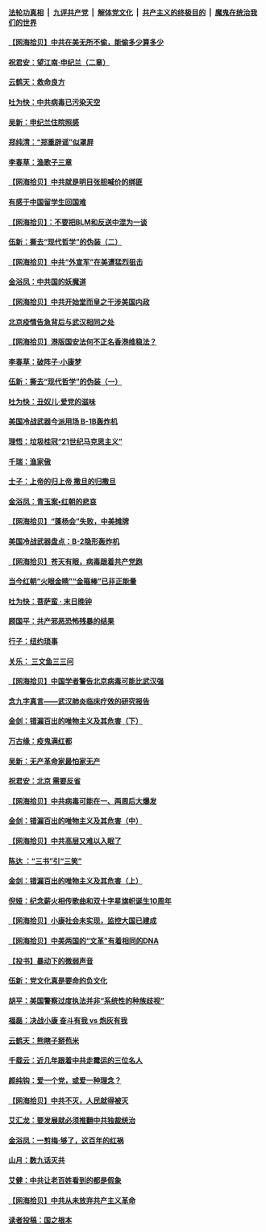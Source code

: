 ####  [法轮功真相](../../../../basic/blob/master/README.md?t=06282002) &nbsp;|&nbsp; [九评共产党](../../../../9ping.md/blob/master/README.md?t=06282002) &nbsp;|&nbsp; [解体党文化](../../../../jtdwh.md/blob/master/README.md?t=06282002)  &nbsp;|&nbsp; [共产主义的终极目的](../../../../gczydzjmd.md/blob/master/README.md?t=06282002) &nbsp;|&nbsp; [魔鬼在统治我们的世界](../../../../mgztzwmdsj.md/blob/master/README.md?t=06282002) 

#### [【网海拾贝】中共在美无所不偷，能偷多少算多少](../pages/nsc993/n12216875.md?t=06282002) 

#### [祝君安：望江南·申纪兰（二章）](../pages/nsc993/n12216556.md?t=06282002) 

#### [云鹤天：救命良方](../pages/nsc993/n12216543.md?t=06282002) 

#### [吐为快：中共病毒已污染天空](../pages/nsc993/n12215786.md?t=06282002) 

#### [吴新：申纪兰住院照感](../pages/nsc993/n12215730.md?t=06282002) 

#### [郑纯清：“郑重辟谣”似罩屏](../pages/nsc993/n12215700.md?t=06282002) 

#### [李春草：渔歌子三章](../pages/nsc993/n12215653.md?t=06282002) 

#### [【网海拾贝】中共就是明目张胆喊价的绑匪](../pages/nsc993/n12215381.md?t=06282002) 

#### [有感于中国留学生回国难](../pages/nsc993/n12212960.md?t=06282002) 

#### [【网海拾贝】：不要把BLM和反送中混为一谈](../pages/nsc993/n12213076.md?t=06282002) 

#### [伍新：撕去“现代哲学”的伪装（二）](../pages/nsc993/n12211310.md?t=06282002) 

#### [【网海拾贝】中共“外宣军”在美遭猛烈狙击](../pages/nsc993/n12211190.md?t=06282002) 

#### [金浴凤：中共国的妖魔道](../pages/nsc993/n12208163.md?t=06282002) 

#### [【网海拾贝】中共开始堂而皇之干涉美国内政](../pages/nsc993/n12205646.md?t=06282002) 

#### [北京疫情告急背后与武汉相同之处](../pages/nsc993/n12201610.md?t=06282002) 

#### [【网海拾贝】港版国安法何不正名香港维稳法？](../pages/nsc993/n12203675.md?t=06282002) 

#### [李春草：破阵子·小康梦](../pages/nsc993/n12202996.md?t=06282002) 

#### [伍新：撕去“现代哲学”的伪装（一）](../pages/nsc993/n12202666.md?t=06282002) 

#### [吐为快：丑奴儿·爱党的滋味](../pages/nsc993/n12202630.md?t=06282002) 

#### [美国冷战武器今派用场 B-1B轰炸机](../pages/nsc993/n12202368.md?t=06282002) 

#### [理悟：垃圾桂冠“21世纪马克思主义”](../pages/nsc993/n12201220.md?t=06282002) 

#### [千瑞：渔家傲](../pages/nsc993/n12201174.md?t=06282002) 

#### [士子：上帝的归上帝 撒旦的归撒旦](../pages/nsc993/n12199902.md?t=06282002) 

#### [金浴凤：青玉案•红朝的悲哀](../pages/nsc993/n12199650.md?t=06282002) 

#### [【网海拾贝】“蓬杨会”失败，中美摊牌](../pages/nsc993/n12199598.md?t=06282002) 

#### [美国冷战武器盘点：B-2隐形轰炸机](../pages/nsc993/n12199226.md?t=06282002) 

#### [【网海拾贝】苍天有眼，病毒跟着共产党跑](../pages/nsc993/n12197648.md?t=06282002) 

#### [当今红朝“火眼金睛”“金箍棒”已非正能量](../pages/nsc993/n12196834.md?t=06282002) 

#### [吐为快：菩萨蛮 · 末日晚钟](../pages/nsc993/n12196689.md?t=06282002) 

#### [顾国平：共产邪恶恐怖残暴的结果](../pages/nsc993/n12195238.md?t=06282002) 

#### [行子：纽约琐事](../pages/nsc993/n12194752.md?t=06282002) 

#### [关乐： 三文鱼三三问](../pages/nsc993/n12194626.md?t=06282002) 

#### [【网海拾贝】中国学者警告北京病毒可能比武汉强](../pages/nsc993/n12193964.md?t=06282002) 

#### [念九字真言——武汉肺炎临床疗效的研究报告](../pages/nsc993/n12190804.md?t=06282002) 

#### [金剑：错漏百出的唯物主义及其危害（下）](../pages/nsc993/n12191909.md?t=06282002) 

#### [万古缘：疫鬼满红都](../pages/nsc993/n12191847.md?t=06282002) 

#### [吴新：无产革命家最怕家无产](../pages/nsc993/n12191806.md?t=06282002) 

#### [祝君安：北京 需要反省](../pages/nsc993/n12191766.md?t=06282002) 

#### [【网海拾贝】中共病毒可能在一、两周后大爆发](../pages/nsc993/n12190517.md?t=06282002) 

#### [金剑：错漏百出的唯物主义及其危害（中）](../pages/nsc993/n12188778.md?t=06282002) 

#### [【网海拾贝】中共高层又难以入眠了](../pages/nsc993/n12188425.md?t=06282002) 

#### [陈达 ：“三书”引“三笑”](../pages/nsc993/n12187929.md?t=06282002) 

#### [金剑：错漏百出的唯物主义及其危害（上）](../pages/nsc993/n12186502.md?t=06282002) 

#### [倪娅：纪念薪火相传歌曲和双十字星旗帜诞生10周年](../pages/nsc993/n12186439.md?t=06282002) 

#### [【网海拾贝】小康社会未实现，监控大国已建成](../pages/nsc993/n12185468.md?t=06282002) 

#### [【网海拾贝】中美两国的“文革”有着相同的DNA](../pages/nsc993/n12184487.md?t=06282002) 

#### [【投书】暴动下的微弱声音](../pages/nsc993/n12183493.md?t=06282002) 

#### [伍新：党文化真是要命的负文化](../pages/nsc993/n12182742.md?t=06282002) 

#### [胡平：美国警察过度执法并非“系统性的种族歧视”](../pages/nsc993/n12182713.md?t=06282002) 

#### [福磊：决战小康 奋斗有我 vs 炮灰有我](../pages/nsc993/n12182693.md?t=06282002) 

#### [云鹤天：熊瞎子掰苞米](../pages/nsc993/n12182680.md?t=06282002) 

#### [千载云：近几年跟着中共走霉运的三位名人](../pages/nsc993/n12182649.md?t=06282002) 

#### [颜纯钩：爱一个党，或爱一种理念？](../pages/nsc993/n12182640.md?t=06282002) 

#### [【网海拾贝】中共不灭，人民就得被灭](../pages/nsc993/n12180698.md?t=06282002) 

#### [艾汇龙：要发展就必须推翻中共独裁统治](../pages/nsc993/n12180647.md?t=06282002) 

#### [金浴凤：一剪梅·够了，这百年的红祸](../pages/nsc993/n12180002.md?t=06282002) 

#### [山月：数九话灭共](../pages/nsc993/n12179940.md?t=06282002) 

#### [艾健：中共让老百姓看到的都是假象](../pages/nsc993/n12179778.md?t=06282002) 

#### [【网海拾贝】中共从未放弃共产主义革命](../pages/nsc993/n12176687.md?t=06282002) 

#### [读者投稿：国之根本](../pages/nsc993/n12176662.md?t=06282002) 

